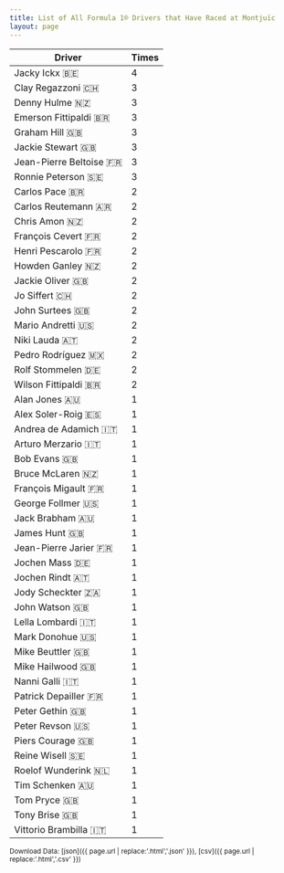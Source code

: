 ```yaml
---
title: List of All Formula 1® Drivers that Have Raced at Montjuïc
layout: page
---
```


| Driver | Times |
|--|--|
| Jacky Ickx 🇧🇪 | 4 |
| Clay Regazzoni 🇨🇭 | 3 |
| Denny Hulme 🇳🇿 | 3 |
| Emerson Fittipaldi 🇧🇷 | 3 |
| Graham Hill 🇬🇧 | 3 |
| Jackie Stewart 🇬🇧 | 3 |
| Jean-Pierre Beltoise 🇫🇷 | 3 |
| Ronnie Peterson 🇸🇪 | 3 |
| Carlos Pace 🇧🇷 | 2 |
| Carlos Reutemann 🇦🇷 | 2 |
| Chris Amon 🇳🇿 | 2 |
| François Cevert 🇫🇷 | 2 |
| Henri Pescarolo 🇫🇷 | 2 |
| Howden Ganley 🇳🇿 | 2 |
| Jackie Oliver 🇬🇧 | 2 |
| Jo Siffert 🇨🇭 | 2 |
| John Surtees 🇬🇧 | 2 |
| Mario Andretti 🇺🇸 | 2 |
| Niki Lauda 🇦🇹 | 2 |
| Pedro Rodríguez 🇲🇽 | 2 |
| Rolf Stommelen 🇩🇪 | 2 |
| Wilson Fittipaldi 🇧🇷 | 2 |
| Alan Jones 🇦🇺 | 1 |
| Alex Soler-Roig 🇪🇸 | 1 |
| Andrea de Adamich 🇮🇹 | 1 |
| Arturo Merzario 🇮🇹 | 1 |
| Bob Evans 🇬🇧 | 1 |
| Bruce McLaren 🇳🇿 | 1 |
| François Migault 🇫🇷 | 1 |
| George Follmer 🇺🇸 | 1 |
| Jack Brabham 🇦🇺 | 1 |
| James Hunt 🇬🇧 | 1 |
| Jean-Pierre Jarier 🇫🇷 | 1 |
| Jochen Mass 🇩🇪 | 1 |
| Jochen Rindt 🇦🇹 | 1 |
| Jody Scheckter 🇿🇦 | 1 |
| John Watson 🇬🇧 | 1 |
| Lella Lombardi 🇮🇹 | 1 |
| Mark Donohue 🇺🇸 | 1 |
| Mike Beuttler 🇬🇧 | 1 |
| Mike Hailwood 🇬🇧 | 1 |
| Nanni Galli 🇮🇹 | 1 |
| Patrick Depailler 🇫🇷 | 1 |
| Peter Gethin 🇬🇧 | 1 |
| Peter Revson 🇺🇸 | 1 |
| Piers Courage 🇬🇧 | 1 |
| Reine Wisell 🇸🇪 | 1 |
| Roelof Wunderink 🇳🇱 | 1 |
| Tim Schenken 🇦🇺 | 1 |
| Tom Pryce 🇬🇧 | 1 |
| Tony Brise 🇬🇧 | 1 |
| Vittorio Brambilla 🇮🇹 | 1 |

<small>Download Data: [json]({{ page.url | replace:'.html','.json' }}), [csv]({{ page.url | replace:'.html','.csv' }})</small>
